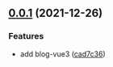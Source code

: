 ## [0.0.1](https://github.com/sishenhei7/blog-monorepo/compare/layout-vue3@0.0.1-beta.2...layout-vue3@0.0.1) (2021-12-26)


### Features

* add blog-vue3 ([cad7c36](https://github.com/sishenhei7/blog-monorepo/commit/cad7c3679f1fad40cd294d34db91257a15e35151))



